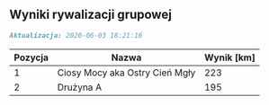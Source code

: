 ## Wyniki rywalizacji grupowej

```markdown
Aktualizacja: 2020-06-03 18:21:16
```

Pozycja | Nazwa | Wynik [km] |
------------ | -------------  | -------------
 1 |Ciosy Mocy aka Ostry Cień Mgły | 223 
 2 |Drużyna A | 195